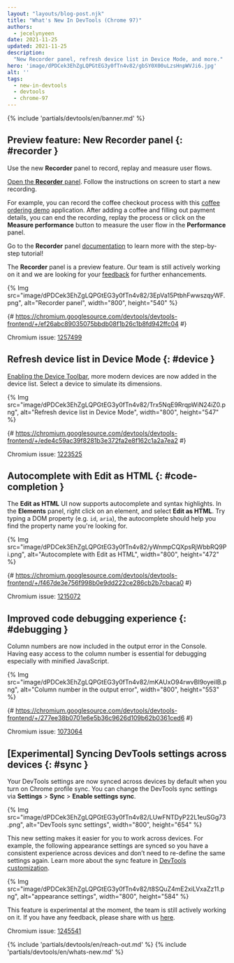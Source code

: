 ```yaml
---
layout: "layouts/blog-post.njk"
title: "What's New In DevTools (Chrome 97)"
authors:
  - jecelynyeen
date: 2021-11-25
updated: 2021-11-25
description:
  "New Recorder panel, refresh device list in Device Mode, and more."
hero: 'image/dPDCek3EhZgLQPGtEG3y0fTn4v82/gbSY0X00uLzsHnpWVJi6.jpg'
alt: ''
tags:
  - new-in-devtools
  - devtools
  - chrome-97
---
```


{% include 'partials/devtools/en/banner.md' %}

<!-- image/dPDCek3EhZgLQPGtEG3y0fTn4v82/xy6CXdvjfEHDvsFehr9B.jpg -->

## Preview feature: New Recorder panel {: #recorder }

Use the new **Recorder** panel to record, replay and measure user flows. 

[Open the **Recorder** panel](/docs/devtools/recorder/#open). Follow the instructions on screen to start a new recording. 

For example, you can record the coffee checkout process with this [coffee ordering demo](https://coffee-cart.netlify.app/) application. After adding a coffee and filling out payment details, you can end the recording, replay the process or click on the **Measure performance** button to measure the user flow in the **Performance** panel.

Go to the **Recorder** panel [documentation](/docs/devtools/recorder/) to learn more with the step-by-step tutorial!

The **Recorder** panel is a preview feature. Our team is still actively working on it and we are looking for your [feedback](https://goo.gle/recorder-feedback) for further enhancements.

{% Img src="image/dPDCek3EhZgLQPGtEG3y0fTn4v82/3EpVa15PtbhFwwszqyWF.png", alt="Recorder panel", width="800", height="540" %}

{# https://chromium.googlesource.com/devtools/devtools-frontend/+/ef26abc89035075bbdb08f1b26c1b8fd942ffc04 #}

Chromium issue: [1257499](https://crbug.com/1257499)


## Refresh device list in Device Mode {: #device }

[Enabling the Device Toolbar](/docs/devtools/device-mode#viewport), more modern devices are now added in the device list. Select a device to simulate its dimensions.

{% Img src="image/dPDCek3EhZgLQPGtEG3y0fTn4v82/Trx5NqE9RrqpWiN24iZ0.png", alt="Refresh device list in Device Mode", width="800", height="547" %}

{# https://chromium.googlesource.com/devtools/devtools-frontend/+/ede4c59ac39f8281b3e372fa2e8f162c1a2a7ea2 #}

Chromium issue: [1223525](https://crbug.com/1223525)


## Autocomplete with Edit as HTML {: #code-completion }

The **Edit as HTML** UI now supports autocomplete and syntax highlights. In the **Elements** panel, right click on an element, and select  **Edit as HTML**. Try typing a DOM property (e.g. `id`, `aria`), the autocomplete should help you find the property name you're looking for.

{% Img src="image/dPDCek3EhZgLQPGtEG3y0fTn4v82/yWnmpCQXpsRjWbbRQ9Pi.png", alt="Autocomplete with Edit as HTML", width="800", height="472" %}

{# https://chromium.googlesource.com/devtools/devtools-frontend/+/f467de3e756f998b0e9dd222ce286cb2b7cbaca0 #}

Chromium issue: [1215072](https://crbug.com/1215072)


## Improved code debugging experience {: #debugging }

Column numbers are now included in the output error in the Console. Having easy access to the column number is essential for debugging especially with minified JavaScript.

{% Img src="image/dPDCek3EhZgLQPGtEG3y0fTn4v82/mKAUxO94rwvBI9oyeiIB.png", alt="Column number in the output error", width="800", height="553" %}

{# https://chromium.googlesource.com/devtools/devtools-frontend/+/277ee38b0701e6e5b36c9626d109b62b0361ced6 #}

Chromium issue: [1073064](https://crbug.com/1073064)

## [Experimental] Syncing DevTools settings across devices {: #sync }

Your DevTools settings are now synced across devices by default when you turn on Chrome profile sync. You can change the DevTools sync settings via **Settings** > **Sync** > **Enable settings sync**. 

{% Img src="image/dPDCek3EhZgLQPGtEG3y0fTn4v82/LUwFNTDyP22L1euSGg73.png", alt="DevTools sync settings", width="800", height="654" %}

This new setting makes it easier for you to work across devices. For example, the following appearance settings are synced so you have a consistent experience across devices and don’t need to re-define the same settings again. Learn more about the sync feature in [DevTools customization](/docs/devtools/customize/).

{% Img src="image/dPDCek3EhZgLQPGtEG3y0fTn4v82/t8SQuZ4mE2xiLVxaZz11.png", alt="appearance settings", width="800", height="584" %}

This feature is experimental at the moment, the team is still actively working on it. If you have any feedback, please share with us [here](https://crbug.com/1245541).

Chromium issue: [1245541](https://crbug.com/1245541)

{% include 'partials/devtools/en/reach-out.md' %}
{% include 'partials/devtools/en/whats-new.md' %}

